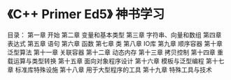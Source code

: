# 《C++ Primer Ed5》 神书学习
目录：
第一章 开始
第二章 变量和基本类型
第三章 字符串、向量和数组
第四章 表达式
第五章 语句
第六章 函数
第七章 类
第八章 IO库
第九章 顺序容器
第十章 泛型算法
第十一章 关联容器
第十二章 动态内存
第十三章 拷贝控制
第十四章 重载运算与类型转换
第十五章 面向对象程序设计
第十六章 模板与泛型编程
第十七章 标准库特殊设施
第十八章 用于大型程序的工具
第十九章 特殊工具与技术
